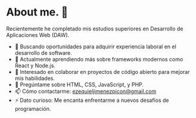 # About me. 👋

Recientemente he completado mis estudios superiores en Desarrollo de Aplicaciones Web (DAW).


- 🔭 Buscando oportunidades para adquirir experiencia laboral en el desarrollo de software.
- 🌱 Actualmente aprendiendo más sobre frameworks modernos como React y Node.js.
- 👯  Interesado en colaborar en proyectos de código abierto para mejorar mis habilidades.
- 💬  Pregúntame sobre HTML, CSS, JavaScript, y PHP.
- 📫 Cómo contactarme: ezequieljimenezpicon@gmail.com
- ⚡  Dato curioso: Me encanta enfrentarme a nuevos desafíos de programación.


